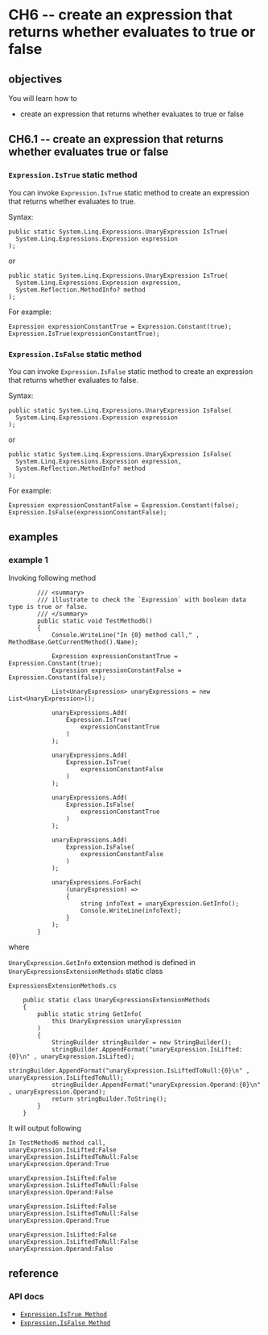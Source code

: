 # CH6 -- create an expression that returns whether evaluates to true or false
## objectives
You will learn how to

+ create an expression that returns whether evaluates to true or false

## CH6.1 -- create an expression that returns whether evaluates true or false
### `Expression.IsTrue` static method
You can invoke `Expression.IsTrue` static method to create an expression that returns whether evaluates to true.

Syntax:

```
public static System.Linq.Expressions.UnaryExpression IsTrue(
  System.Linq.Expressions.Expression expression
);
```

or

```
public static System.Linq.Expressions.UnaryExpression IsTrue(
  System.Linq.Expressions.Expression expression,
  System.Reflection.MethodInfo? method
);
```

For example:

```
Expression expressionConstantTrue = Expression.Constant(true);
Expression.IsTrue(expressionConstantTrue);
```

### `Expression.IsFalse` static method
You can invoke `Expression.IsFalse` static method to create an expression that returns whether evaluates to false.

Syntax:

```
public static System.Linq.Expressions.UnaryExpression IsFalse(
  System.Linq.Expressions.Expression expression
);
```

or

```
public static System.Linq.Expressions.UnaryExpression IsFalse(
  System.Linq.Expressions.Expression expression,
  System.Reflection.MethodInfo? method
);
```

For example:

```
Expression expressionConstantFalse = Expression.Constant(false);
Expression.IsFalse(expressionConstantFalse);
```

## examples
### example 1
Invoking following method

```
        /// <summary>
        /// illustrate to check the `Expression` with boolean data type is true or false.
        /// </summary>
        public static void TestMethod6()
        {
            Console.WriteLine("In {0} method call," , MethodBase.GetCurrentMethod().Name);

            Expression expressionConstantTrue = Expression.Constant(true);
            Expression expressionConstantFalse = Expression.Constant(false);

            List<UnaryExpression> unaryExpressions = new List<UnaryExpression>();

            unaryExpressions.Add(
                Expression.IsTrue(
                    expressionConstantTrue
                )
            );

            unaryExpressions.Add(
                Expression.IsTrue(
                    expressionConstantFalse
                )
            );

            unaryExpressions.Add(
                Expression.IsFalse(
                    expressionConstantTrue
                )
            );

            unaryExpressions.Add(
                Expression.IsFalse(
                    expressionConstantFalse
                )
            );

            unaryExpressions.ForEach(
                (unaryExpression) => 
                {
                    string infoText = unaryExpression.GetInfo();
                    Console.WriteLine(infoText);
                }
            );
        }
```

where

`UnaryExpression.GetInfo` extension method is defined in `UnaryExpressionsExtensionMethods` static class

`ExpressionsExtensionMethods.cs`

```
    public static class UnaryExpressionsExtensionMethods
    {
        public static string GetInfo(
            this UnaryExpression unaryExpression
        )
        {
            StringBuilder stringBuilder = new StringBuilder();
            stringBuilder.AppendFormat("unaryExpression.IsLifted:{0}\n" , unaryExpression.IsLifted);
            stringBuilder.AppendFormat("unaryExpression.IsLiftedToNull:{0}\n" , unaryExpression.IsLiftedToNull);
            stringBuilder.AppendFormat("unaryExpression.Operand:{0}\n" , unaryExpression.Operand);
            return stringBuilder.ToString();
        }
    }
```

It will output following

```
In TestMethod6 method call,
unaryExpression.IsLifted:False
unaryExpression.IsLiftedToNull:False
unaryExpression.Operand:True

unaryExpression.IsLifted:False
unaryExpression.IsLiftedToNull:False
unaryExpression.Operand:False

unaryExpression.IsLifted:False
unaryExpression.IsLiftedToNull:False
unaryExpression.Operand:True

unaryExpression.IsLifted:False
unaryExpression.IsLiftedToNull:False
unaryExpression.Operand:False
```

## reference
### API docs
+ [`Expression.IsTrue Method`](https://learn.microsoft.com/en-us/dotnet/api/system.linq.expressions.expression.istrue?view=net-8.0)
+ [`Expression.IsFalse Method`](https://learn.microsoft.com/en-us/dotnet/api/system.linq.expressions.expression.isfalse?view=net-8.0)
